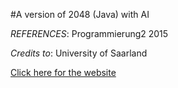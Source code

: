 #A version of 2048 (Java) with AI

*REFERENCES*: Programmierung2 2015

*Credits to*: University of Saarland

[Click here for the website](http://compilers.cs.uni-saarland.de/)
